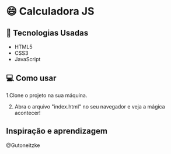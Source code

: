 # :smile: Calculadora JS


## :rocket: Tecnologias Usadas

- HTML5
- CSS3  
- JavaScript


## 💻 Como usar

1.Clone o projeto na sua máquina.

2. Abra o arquivo "index.html" no seu navegador e veja a mágica acontecer!


## Inspiração e aprendizagem
@Gutoneitzke
